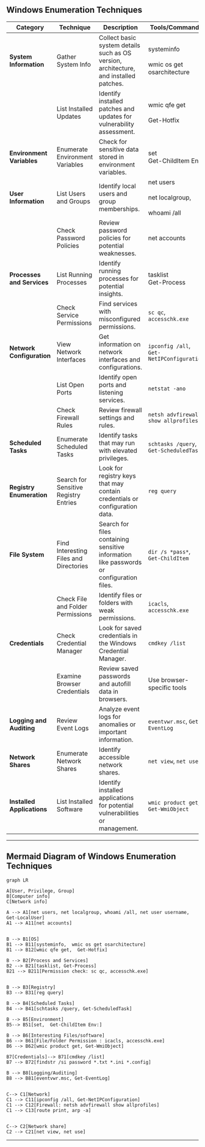 ## Windows Enumeration Techniques


| **Category**               | **Technique**                          | **Description**                                                                          | **Tools/Commands**                                   |
| -------------------------- | -------------------------------------- | ---------------------------------------------------------------------------------------- | ---------------------------------------------------- |
| **System Information**     | Gather System Info                     | Collect basic system details such as OS version, architecture, and installed patches.    | systeminfo<br><br>wmic os get osarchitecture         |
|                            | List Installed Updates                 | Identify installed patches and updates for vulnerability assessment.                     | wmic qfe get<br><br>Get-Hotfix                       |
| **Environment Variables**  | Enumerate Environment Variables        | Check for sensitive data stored in environment variables.                                | set<br>Get-ChildItem Env:                            |
| **User Information**       | List Users and Groups                  | Identify local users and group memberships.                                              | net users<br><br>net localgroup, <br><br>whoami /all |
|                            | Check Password Policies                | Review password policies for potential weaknesses.                                       | net accounts                                         |
| **Processes and Services** | List Running Processes                 | Identify running processes for potential insights.                                       | tasklist<br>Get-Process                              |
|                            | Check Service Permissions              | Find services with misconfigured permissions.                                            | `sc qc`, `accesschk.exe`                             |
| **Network Configuration**  | View Network Interfaces                | Get information on network interfaces and configurations.                                | `ipconfig /all`, `Get-NetIPConfiguration`            |
|                            | List Open Ports                        | Identify open ports and listening services.                                              | `netstat -ano`                                       |
|                            | Check Firewall Rules                   | Review firewall settings and rules.                                                      | `netsh advfirewall show allprofiles`                 |
| **Scheduled Tasks**        | Enumerate Scheduled Tasks              | Identify tasks that may run with elevated privileges.                                    | `schtasks /query`, `Get-ScheduledTask`               |
| **Registry Enumeration**   | Search for Sensitive Registry Entries  | Look for registry keys that may contain credentials or configuration data.               | `reg query`                                          |
| **File System**            | Find Interesting Files and Directories | Search for files containing sensitive information like passwords or configuration files. | `dir /s *pass*`, `Get-ChildItem`                     |
|                            | Check File and Folder Permissions      | Identify files or folders with weak permissions.                                         | `icacls`, `accesschk.exe`                            |
| **Credentials**            | Check Credential Manager               | Look for saved credentials in the Windows Credential Manager.                            | `cmdkey /list`                                       |
|                            | Examine Browser Credentials            | Review saved passwords and autofill data in browsers.                                    | Use browser-specific tools                           |
| **Logging and Auditing**   | Review Event Logs                      | Analyze event logs for anomalies or important information.                               | `eventvwr.msc`, `Get-EventLog`                       |
| **Network Shares**         | Enumerate Network Shares               | Identify accessible network shares.                                                      | `net view`, `net use`                                |
| **Installed Applications** | List Installed Software                | Identify installed applications for potential vulnerabilities or management.             | `wmic product get`, `Get-WmiObject`                  |

---

## Mermaid Diagram of Windows Enumeration Techniques
```mermaid
graph LR

A[User, Privilege, Group]
B[Computer info]
C[Network info]

A --> A1[net users, net localgroup, whoami /all, net user username, Get-LocalUser]
A1 --> A11[net accounts]


B --> B1[OS]
B1 --> B11[systeminfo,  wmic os get osarchitecture]
B1 --> B12[wmic qfe get,  Get-Hotfix]

B --> B2[Process and Services]
B2 --> B21[tasklist, Get-Process]
B21 --> B211[Permission check: sc qc, accesschk.exe]


B --> B3[Registry]
B3 --> B31[reg query]

B --> B4[Scheduled Tasks]
B4 --> B41[schtasks /query, Get-ScheduledTask]

B --> B5[Environment]
B5--> B51[set,  Get-ChildItem Env:]

B --> B6[Interesting Files/software]
B6 --> B61[File/Folder Permission : icacls, accesschk.exe]
B6 --> B62[wmic product get, Get-WmiObject]

B7[Credentials]--> B71[cmdkey /list]
B7 --> B72[findstr /si password *.txt *.ini *.config]

B --> B8[Logging/Auditing]
B8 --> B81[eventvwr.msc, Get-EventLog]


C--> C1[Network]
C1 --> C11[ipconfig /all, Get-NetIPConfiguration]
C1 --> C12[Firewall: netsh advfirewall show allprofiles]
C1 --> C13[route print, arp -a]


C--> C2[Network share]
C2 --> C21[net view, net use]

```

---
